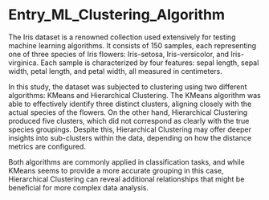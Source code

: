 # Entry_ML_Clustering_Algorithm
The Iris dataset is a renowned collection used extensively for testing machine learning algorithms. It consists of 150 samples, each representing one of three species of Iris flowers: Iris-setosa, Iris-versicolor, and Iris-virginica. Each sample is characterized by four features: sepal length, sepal width, petal length, and petal width, all measured in centimeters.

In this study, the dataset was subjected to clustering using two different algorithms: KMeans and Hierarchical Clustering. The KMeans algorithm was able to effectively identify three distinct clusters, aligning closely with the actual species of the flowers. On the other hand, Hierarchical Clustering produced five clusters, which did not correspond as clearly with the true species groupings. Despite this, Hierarchical Clustering may offer deeper insights into sub-clusters within the data, depending on how the distance metrics are configured.

Both algorithms are commonly applied in classification tasks, and while KMeans seems to provide a more accurate grouping in this case, Hierarchical Clustering can reveal additional relationships that might be beneficial for more complex data analysis.
